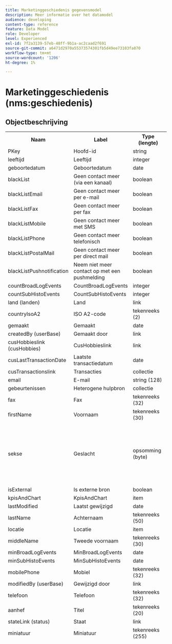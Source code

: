 ```yaml
---
title: Marketinggeschiedenis gegevensmodel
description: Meer informatie over het datamodel
audience: developing
content-type: reference
feature: Data Model
role: Developer
level: Experienced
exl-id: 7f2a3139-57eb-48ff-9b1a-ac2caad2f691
source-git-commit: a6471d2970a55373574301fb5d49ee73103fa870
workflow-type: tm+mt
source-wordcount: '1206'
ht-degree: 1%

---
```


# Marketinggeschiedenis (nms:geschiedenis)

## Objectbeschrijving

<table>
               <tr>
                  <th>Naam</th>
                  <th>Label</th>
                  <th>Type (lengte)</th>
                  <th>Opsommingswaarden</th>
               </tr>
               <tr>
                  <td>PKey</td>
                  <td>Hoofd-id</td>
                  <td>string </td>
                  <td> </td>
               </tr>
               <tr>
                  <td>leeftijd</td>
                  <td>Leeftijd</td>
                  <td>integer </td>
                  <td> </td>
               </tr>
               <tr>
                  <td>geboortedatum</td>
                  <td>Geboortedatum</td>
                  <td>date </td>
                  <td> </td>
               </tr>
               <tr>
                  <td>blackList</td>
                  <td>Geen contact meer (via een kanaal)</td>
                  <td>boolean </td>
                  <td> </td>
               </tr>
               <tr>
                  <td>blackListEmail</td>
                  <td>Geen contact meer per e-mail</td>
                  <td>boolean </td>
                  <td> </td>
               </tr>
               <tr>
                  <td>blackListFax</td>
                  <td>Geen contact meer per fax</td>
                  <td>boolean </td>
                  <td> </td>
               </tr>
               <tr>
                  <td>blackListMobile</td>
                  <td>Geen contact meer met SMS</td>
                  <td>boolean </td>
                  <td> </td>
               </tr>
               <tr>
                  <td>blackListPhone</td>
                  <td>Geen contact meer telefonisch</td>
                  <td>boolean </td>
                  <td> </td>
               </tr>
               <tr>
                  <td>blackListPostalMail</td>
                  <td>Geen contact meer per direct mail</td>
                  <td>boolean </td>
                  <td> </td>
               </tr>
               <tr>
                  <td>blackListPushnotification</td>
                  <td>Neem niet meer contact op met een pushmelding</td>
                  <td>boolean </td>
                  <td> </td>
               </tr>
               <tr>
                  <td>countBroadLogEvents</td>
                  <td>CountBroadLogEvents</td>
                  <td>integer </td>
                  <td> </td>
               </tr>
               <tr>
                  <td>countSubHistoEvents</td>
                  <td>CountSubHistoEvents</td>
                  <td>integer </td>
                  <td> </td>
               </tr>
               <tr>
                  <td>land (landen)</td>
                  <td>Land</td>
                  <td>link </td>
                  <td> </td>
               </tr>
               <tr>
                  <td>countryIsoA2</td>
                  <td>ISO A2-code</td>
                  <td>tekenreeks (2)</td>
                  <td> </td>
               </tr>
               <tr>
                  <td>gemaakt</td>
                  <td>Gemaakt</td>
                  <td>date </td>
                  <td> </td>
               </tr>
               <tr>
                  <td>createdBy (userBase)</td>
                  <td>Gemaakt door</td>
                  <td>link </td>
                  <td> </td>
               </tr>
               <tr>
                  <td>cusHobbieslink (cusHobbies)</td>
                  <td>CusHobbieslink</td>
                  <td>link </td>
                  <td> </td>
               </tr>
               <tr>
                  <td>cusLastTransactionDate</td>
                  <td>Laatste transactiedatum</td>
                  <td>date </td>
                  <td> </td>
               </tr>
               <tr>
                  <td>cusTransactionslink</td>
                  <td>Transacties</td>
                  <td>collectie </td>
                  <td> </td>
               </tr>
               <tr>
                  <td>email</td>
                  <td>E-mail</td>
                  <td>string (128)</td>
                  <td> </td>
               </tr>
               <tr>
                  <td>gebeurtenissen</td>
                  <td>Heterogene hulpbron</td>
                  <td>collectie </td>
                  <td> </td>
               </tr>
               <tr>
                  <td>fax</td>
                  <td>Fax</td>
                  <td>tekenreeks (32)</td>
                  <td> </td>
               </tr>
               <tr>
                  <td>firstName</td>
                  <td>Voornaam</td>
                  <td>tekenreeks (30)</td>
                  <td> </td>
               </tr>
               <tr>
                  <td>sekse</td>
                  <td>Geslacht</td>
                  <td>opsomming (byte) </td>
                  <td>
                     <ul>
                        <li>Niet opgegeven - onbekend - 0</li>
                        <li>Mannelijk - mannelijk - 1</li>
                        <li>Vrouwen - vrouwen - 2</li>
                        <li>INVALID VALUE - __Invalid_value__ - __Invalid_value__</li>
                     </ul>
                  </td>
               </tr>
               <tr>
                  <td>isExternal</td>
                  <td>Is externe bron</td>
                  <td>boolean </td>
                  <td> </td>
               </tr>
               <tr>
                  <td>kpisAndChart</td>
                  <td>KpisAndChart</td>
                  <td>item </td>
                  <td> </td>
               </tr>
               <tr>
                  <td>lastModified</td>
                  <td>Laatst gewijzigd</td>
                  <td>date </td>
                  <td> </td>
               </tr>
               <tr>
                  <td>lastName</td>
                  <td>Achternaam</td>
                  <td>tekenreeks (50)</td>
                  <td> </td>
               </tr>
               <tr>
                  <td>locatie</td>
                  <td>Locatie</td>
                  <td>item </td>
                  <td> </td>
               </tr>
               <tr>
                  <td>middleName</td>
                  <td>Tweede voornaam</td>
                  <td>tekenreeks (30)</td>
                  <td> </td>
               </tr>
               <tr>
                  <td>minBroadLogEvents</td>
                  <td>MinBroadLogEvents</td>
                  <td>date </td>
                  <td> </td>
               </tr>
               <tr>
                  <td>minSubHistoEvents</td>
                  <td>MinSubHistoEvents</td>
                  <td>date </td>
                  <td> </td>
               </tr>
               <tr>
                  <td>mobilePhone</td>
                  <td>Mobiel</td>
                  <td>tekenreeks (32)</td>
                  <td> </td>
               </tr>
               <tr>
                  <td>modifiedBy (userBase)</td>
                  <td>Gewijzigd door</td>
                  <td>link </td>
                  <td> </td>
               </tr>
               <tr>
                  <td>telefoon</td>
                  <td>Telefoon</td>
                  <td>tekenreeks (32)</td>
                  <td> </td>
               </tr>
               <tr>
                  <td>aanhef</td>
                  <td>Titel</td>
                  <td>tekenreeks (20)</td>
                  <td> </td>
               </tr>
               <tr>
                  <td>stateLink (status)</td>
                  <td>Staat</td>
                  <td>link </td>
                  <td> </td>
               </tr>
               <tr>
                  <td>miniatuur</td>
                  <td>Miniatuur</td>
                  <td>tekenreeks (255)</td>
                  <td> </td>
               </tr>
               <tr>
                  <td>timeZone</td>
                  <td>Tijdzone</td>
                  <td>opsomming (tekenreeks) (64)</td>
                  <td>
                     <ul>
                        <li>(GMT-02:00) Centraal-Atlantische - Atlantische_Zuid_Georgië - Atlantische/Zuid_Georgië</li>
                        <li>(GMT+02:00) Amman - Asia_Amman - Azië/Amman</li>
                        <li>(GMT-03:00) Brasi - America_Sao_Paulo - America/Sao_Paulo</li>
                        <li>(GMT+06:00) Astana, Dhaka - Asia_Dhaka - Azië/Dhaka</li>
                        <li>(GMT+06:00) Novossibirsk - Asia_Novosibirsk - Azië/Novosibirsk</li>
                        <li>(GMT+02:00) Windhoek - Afrika_Windhoek - Afrika/Windhoek</li>
                        <li>(GMT+04:00) Kaukasus, Erevan - Azië_Jerevan - Azië/Jerevan</li>
                        <li>(GMT-04:00) Manaus - America_Manaus - Amerika/Manaus</li>
                        <li>(GMT+03:30) Teheran - Azië_Teheran - Azië/Teheran</li>
                        <li>(GMT+12:00) Auckland, Wellington - Pacific_Auckland - Pacific/Auckland</li>
                        <li>(GMT+02:00) Jeruzalem - Azië_Jeruzalem - Azië/Jeruzalem</li>
                        <li>(GMT+03:00) Moskou, St. Petersburg, Volgograd - Europa_Moskou - Europa/Moskou</li>
                        <li>(GMT+09:30) Adelaïde - Australia_Adelaide - Australia/Adelaide</li>
                        <li>(GMT+10:00) Canberra, Melbourne, Sydney - Australia_Canberra - Australia/Canberra</li>
                        <li>(GMT+08:00) Perth - Australia_Perth - Australia/Perth</li>
                        <li>(GMT+09:00) Yakoutsk - Azië_Yakutsk - Azië/Yakutsk</li>
                        <li>(GMT-10:00) Hawai - Pacific_Honolulu - Pacific/Honolulu</li>
                        <li>(GMT+04:00) Bakoe - Azië_Bakoe - Azië/Bakoe</li>
                        <li>(GMT+10:00) Vladivostok - Azië_Vladivostok - Azië/Vladivostok</li>
                        <li>(GMT+09:00) Seoul - Asia_Seoul - Azië/Seoul</li>
                        <li>(GMT+01:00) Sarajevo, Skoplje, Sofia, Warschau, Zagreb - Europe_Sarajevo - Europe/Sarajevo</li>
                        <li>(GMT+04:00) Abu Dhabi, Muscat - Asia_Muscat - Azië/Muscat</li>
                        <li>(GMT+08:00) Kuala Lumpur, Singapore - Azië_Kuala_Lumpur - Azië/Kuala_Lumpur</li>
                        <li>(GMT+09:00) Osaka, Sapporo, Tokio - Azië_Tokio - Azië/Tokio</li>
                        <li>(GMT+10:00) Brisbane - Australië_Brisbane - Australië/Brisbane</li>
                        <li>(GMT+05:30) Sri Jayawardenepura - Asia_Colombo - Azië/Colombo</li>
                        <li>(GMT+02:00) Harare, Pretoria - Afrika_Harare - Afrika/Harare</li>
                        <li>(GMT+08:00) Oulan-Bator - Asia_Ulan_Bator - Asia/Ulan_Bator</li>
                        <li>(GMT-02:00) Greenwich Mean Time minus 2 uur - Gmt_m2 - Etc/GMT+2</li>
                        <li>(GMT-03:00) Greenwich Mean Time minus 3 uur - Gmt_m3 - Etc/GMT+3</li>
                        <li>(GMT-01:00) Greenwich Mean Time minus 1 uur - Gmt_m1 - EC/GMT+1</li>
                        <li>(GMT-06:00) Greenwich Mean Time minus 6 uur - Gmt_m6 - EC/GMT+6</li>
                        <li>(GMT-07:00) Greenwich Mean Time minus 7 uur - Gmt_m7 - Etc/GMT+7</li>
                        <li>(GMT-04:00) Greenwich Mean Time minus 4 uur - Gmt_m4 - Etc/GMT+4</li>
                        <li>(GMT) Casablanca - Africa_Casablanca - Afrika/Casablanca</li>
                        <li>(GMT+05:30) Kolkata, Chennai, Mumbai, New Delhi - Asia_Kolkata - Asia/Kolkata</li>
                        <li>(GMT-11:00) Greenwich Mean Time minus 11 uur - Gmt_m11 - Etc/GMT+11</li>
                        <li>(GMT-09:00) Greenwich Mean Time minus 9 uur - Gmt_m9 - EC/GMT+9</li>
                        <li>(GMT-03:30) Newfoundland - America_St_Johns - America/St_Johns</li>
                        <li>(GMT+03:00) Greenwich Mean Time plus 3 uur - Gmt_p3 - Etc/GMT-3</li>
                        <li>(GMT-04:30) Caracas - America_Caracas - America/Caracas</li>
                        <li>(GMT+01:00) Amsterdam, Berlijn, Bern, Rome, Stockholm, Wenen - Europa_Berlijn - Europa/Berlijn</li>
                        <li>(GMT-07:00) Chihuahua, La Paz, Mazatlan - America_Chihuahua - America/Chihuahua</li>
                        <li>(GMT+03:00) Nairobi - Africa_Nairobi - Afrika/Nairobi</li>
                        <li>(GMT-04:00) Asunción - America_Asuncion - America/Asuncion</li>
                        <li>(GMT+03:00) Bagdad - Asia_Bagdad - Azië/Bagdad</li>
                        <li>(GMT-10:00) Greenwich Mean Time minus 10 uur - Gmt_m10 - Etc/GMT+10</li>
                        <li>(GMT-03:00) Groenland - America_Godthab - Amerika/Godthab</li>
                        <li>(GMT+02:00) Damas - Asia_Damascus - Asia/Damascus</li>
                        <li>(GMT-11:00) Samoa - Pacific_Samoa - Pacific/Samoa</li>
                        <li>(GMT-05:00) Bogota, Lima, Quito - America_Bogota - America/Bogota</li>
                        <li>(GMT+01:00) Brussel, Kopenhagen, Madrid, Parijs - Europa_Parijs - Europa/Parijs</li>
                        <li>(GMT+08:00) Beijing, Chongqing, Hongkong, Urumqi - Asia_Shanghai - Azië/Shanghai</li>
                        <li>(GMT+12:00) Fidji - Pacific_Fiji - Pacific/Fiji</li>
                        <li>(GMT+02:00) Athene, Istanboel, Minsk - Europa_Athene - Europa/Athene</li>
                        <li>(GMT+04:00) Tbilissi - Asia_Tbilisi - Azië/Tbilisi</li>
                        <li>INVALID VALUE - __Invalid_value__ - __Invalid_value__</li>
                        <li>(GMT+05:45) Katmandu - Asia_Katmandu - Azië/Katmandu</li>
                        <li>(GMT-05:00) Indiana (Oost) - America_Indianapolis - Amerika/Indianapolis</li>
                        <li>(GMT-01:00) Kaapverdische eilanden - Atlantic_Kaapverdië - Atlantic/Kaapverdië</li>
                        <li>(GMT+04:00) Port Louis - Indian_Mauritius - Indian/Mauritius</li>
                        <li>(GMT+08:00) Taipei - Azië_Taipei - Azië/Taipei</li>
                        <li>(GMT+06:30) Rangoon - Asia_Rangoon - Azië/Rangoon</li>
                        <li>(GMT+11:00) Magadan, de Salomonseilanden, Nieuw-Caledonië - Pacific_Guadalcanal - Pacific/Guadalcanal</li>
                        <li>(GMT+02:00) Caïro - Afrika_Caïro - Afrika/Caïro</li>
                        <li>(GMT+05:00) Iekaterinburg - Azië_Jekaterinburg - Azië/Jekaterinburg</li>
                        <li>(GMT+08:00) Irkoutsk - Azië_Irkutsk - Azië/Irkutsk</li>
                        <li>(GMT+10:00) Guam, Port Moresby - Pacific_Guam - Pacific/Guam</li>
                        <li>(GMT-04:00) Atlantic Standard Time (Canada) - America_Halifax - America/Halifax</li>
                        <li>(GMT) Greenwich Mean Time - GMT - GMT</li>
                        <li>Standaard - geen - geen</li>
                        <li>(GMT-04:00) La Paz - America_La_Paz - America/La_Paz</li>
                        <li>(GMT-06:00) Guadalajara, Mexico, Monterrey - America_Mexico_City - America/Mexico_City</li>
                        <li>(GMT+09:30) Darwin - Australia_Darwin - Australia/Darwin</li>
                        <li>(GMT-05:00) Est (Verenigde Staten en Canada) - America_New_York - America/New_York</li>
                        <li>(GMT-05:00) Greenwich Mean Time minus 5 uur - Gmt_m5 - EC/GMT+5</li>
                        <li>(GMT+05:00) Islamabad, Karachi, Tachkent - Asia_Karachi - Asia/Karachi</li>
                        <li>(GMT+03:00) Koweït, Riyad - Asia_Riyad - Asia/Riyad</li>
                        <li>(GMT-08:00) Greenwich Mean Time minus 8 uur - Gmt_m8 - Etc/GMT+8</li>
                        <li>(GMT-01:00) De Azoren - Atlantic_Azoren - Atlantische Oceaan/Azoren</li>
                        <li>(GMT+07:00) Bangkok, Hanoi, Djakarta - Asia_Bangkok - Azië/Bangkok</li>
                        <li>(GMT) Monrovia - Afrika_Monrovia - Afrika/Monrovia</li>
                        <li>(GMT-09:00) Alaska - America_Anchorage - America/Anchorage</li>
                        <li>(GMT+01:00) Belgrado, Bratislava, Boedapest, Ljubljana, Praag - Europa_Belgrado - Europa/Belgrado</li>
                        <li>(GMT) Reykjavik - Atlantic_Reykjavik - Atlantic/Reykjavik</li>
                        <li>(GMT+02:00) Boekarest - Europa_Boekarest - Europa/Boekarest</li>
                        <li>(GMT+05:00) Greenwich Mean Time plus 5 uur - Gmt_p5 - Etc/GMT-5</li>
                        <li>(GMT+04:00) Greenwich Mean Time plus 4 uur - Gmt_p4 - Etc/GMT-4</li>
                        <li>(GMT+07:00) Greenwich Mean Time plus 7 uur - GMT_p7 - Etc/GMT-7</li>
                        <li>(GMT+06:00) Greenwich Mean Time plus 6 uur - Gmt_p6 - Etc/GMT-6</li>
                        <li>(GMT+01:00) Greenwich Mean Time plus 1 uur - Gmt_p1 - EC/GMT-1</li>
                        <li>(GMT-08:00) Pacific (Verenigde Staten en Canada) - America_Los_Angeles - America/Los_Angeles</li>
                        <li>(GMT+02:00) Greenwich Mean Time plus 2 uur - Gmt_p2 - Etc/GMT-2</li>
                        <li>(GMT+07:00) Krasnoïarsk - Azië_Krasnoyarsk - Azië/Krasnoyarsk</li>
                        <li>(GMT+09:00) Greenwich Mean Time plus 9 uur - Gmt_p9 - EC/GMT-9</li>
                        <li>(GMT+08:00) Greenwich Mean Time plus 8 uur - Gmt_p8 - Etc/GMT-8</li>
                        <li>(GMT+10:00) Hobart - Australië_Hobart - Australië/Hobart</li>
                        <li>(GMT+13:00) Nuku'alofa - Pacific_Tongatapu - Pacific/Tongatapu</li>
                        <li>(GMT-06:00) Midden-Amerika - Amerika_Regina - Amerika/Regina</li>
                        <li>(GMT-03:00) Buenos Aires, Cayenne, Fortaleza - America_Buenos_Aires - America/Buenos_Aires</li>
                        <li>(GMT-07:00) Rocky Mountains (Verenigde Staten en Canada) - America_Denver - America/Denver</li>
                        <li>(GMT+01:00) Centraal-Afrika - West - Afrika_Luanda - Afrika/Luanda</li>
                        <li>(GMT+02:00) Helsinki, Kiev, Riga, Sofia, Tallinn, Vilnius - Europa_Helsinki - Europa/Helsinki</li>
                        <li>(GMT) Greenwich Mean Time: Dublin, Edinburgh, Lissabon, Londen - Europe_London - Europe/London</li>
                        <li>(GMT-07:00) Arizona - America_Phoenix - America/Phoenix</li>
                        <li>(GMT+02:00) Beiroet - Asia_Beiroet - Azië/Beiroet</li>
                        <li>(GMT+04:30) Kabul - Asia_Kabul - Azië/Kabul</li>
                        <li>(GMT-06:00) Center (Verenigde Staten en Canada) - America_Chicago - America/Chicago</li>
                        <li>(GMT+11:00) Greenwich Mean Time plus 11 uur - GMT_p11 - Etc/GMT-11</li>
                        <li>(GMT+10:00) Greenwich Mean Time plus 10 uur - GMT_p10 - Etc/GMT-10</li>
                        <li>(GMT+13:00) Greenwich Mean Time plus 13 uur - Gmt_p13 - Etc/GMT-13</li>
                        <li>(GMT+12:00) Greenwich Mean Time plus 12 uur - Gmt_p12 - Etc/GMT-12</li>
                        <li>(GMT-04:00) Santiago - America_Santiago - America/Santiago</li>
                        <li>(GMT-03:00) Montevideo - America_Montevideo - America/Montevideo</li>
                        <li>(GMT-04:00) Cuiaba - America_Cuiaba - America/Cuiaba</li>
                     </ul>
                  </td>
               </tr>
               <tr>
                  <td>titel</td>
                  <td>Profiel</td>
                  <td>tekenreeks (255)</td>
                  <td> </td>
               </tr>
            </table>

## Filters

Geboortedatum

<table>
<tr>
<th>Naam</th>
<th>Type</th>
</tr>
<tr>
<td>includeStart</td>
<td>boolean</td>
</tr>
<tr>
<td>previousUnitsValue</td>
<td>integer</td>
</tr>
<tr>
<td>nextUnitsValue</td>
<td>integer</td>
</tr>
<tr>
<td>endDay</td>
<td>date</td>
</tr>
<tr>
<td>precisie</td>
<td>opsomming</td>
</tr>
<tr>
<td>relativeValue</td>
<td>string</td>
</tr>
<tr>
<td>maand</td>
<td>date</td>
</tr>
<tr>
<td>operator</td>
<td>opsomming</td>
</tr>
<tr>
<td>includeEnd</td>
<td>boolean</td>
</tr>
<tr>
<td>endMonth</td>
<td>date</td>
</tr>
<tr>
<td>type</td>
<td>opsomming</td>
</tr>
<tr>
<td>dag</td>
<td>date</td>
</tr>
</table>

Per e-mail (via e-mail)

<table>
<tr>
<th>Naam</th>
<th>Type</th>
</tr>
<tr>
<td>email</td>
<td>string</td>
</tr>
</table>

Op toetsen (byKeysProfile)

<table>
<tr>
<th>Naam</th>
<th>Type</th>
</tr>
<tr>
<td>email</td>
<td>string</td>
</tr>
</table>

Op naam of e-mail (doorText)

<table>
<tr>
<th>Naam</th>
<th>Type</th>
</tr>
<tr>
<td>text</td>
<td>string</td>
</tr>
</table>

Op statisch publiek (byStaticAudience)

<table>
<tr>
<th>Naam</th>
<th>Type</th>
</tr>
<tr>
<td>publiek</td>
<td>link</td>
</tr>
</table>

Klikt (hasClickedDelivery)

<table>
<tr>
<th>Naam</th>
<th>Type</th>
</tr>
<tr>
<td>levering</td>
<td>link</td>
</tr>
</table>

Geopend (hasOpenDelivery)

<table>
<tr>
<th>Naam</th>
<th>Type</th>
</tr>
<tr>
<td>levering</td>
<td>link</td>
</tr>
</table>

Profiel (profiel)

<table>
<tr>
<th>Naam</th>
<th>Type</th>
</tr>
<tr>
<td>profiel</td>
<td>link</td>
</tr>
</table>

Ontvangen (hasReceivedDelivery)

<table>
<tr>
<th>Naam</th>
<th>Type</th>
</tr>
<tr>
<td>levering</td>
<td>link</td>
</tr>
</table>

Abonnees (abonnees)

<table>
<tr>
<th>Naam</th>
<th>Type</th>
</tr>
<tr>
<td>service</td>
<td>link</td>
</tr>
</table>
